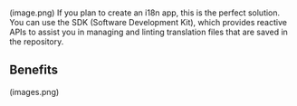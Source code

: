 <doc-header title="What is the SDK?" description="Extend the ecosystem with inlang’s SDK." button="Start building" link="/documentation/build-app">
</doc-header>

<br/>

(image.png)
If you plan to create an i18n app, this is the perfect solution. You can use the SDK (Software Development Kit), which provides reactive APIs to assist you in managing and linting translation files that are saved in the repository.

## Benefits
(images.png)
<doc-features>
  <doc-feature title="🖊️  Reactive CRUD API" icon="streamline:ai-prompt-spark-solid"></doc-feature>
  <doc-feature title="📂  No Storage complexity" icon="streamline:ai-prompt-spark-solid"></doc-feature>
</doc-features>

<br/>

<doc-links>
    <doc-link title="Build your App" icon="material-symbols:code-outline-rounded" href="/documentation" description="Save hours with inlang's i18n SDK"></doc-link>
</doc-links>


<br/>
<br/>
